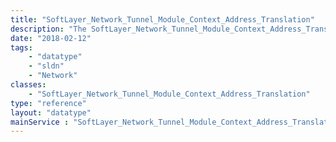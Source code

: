 ```yaml
---
title: "SoftLayer_Network_Tunnel_Module_Context_Address_Translation"
description: "The SoftLayer_Network_Tunnel_Module_Context_Address_Translation data type contains general information relating to a single address translation. Information such as notes, ip addresses, along with record information, and network tunnel data may be retrieved. "
date: "2018-02-12"
tags:
    - "datatype"
    - "sldn"
    - "Network"
classes:
    - "SoftLayer_Network_Tunnel_Module_Context_Address_Translation"
type: "reference"
layout: "datatype"
mainService : "SoftLayer_Network_Tunnel_Module_Context_Address_Translation"
---
```

